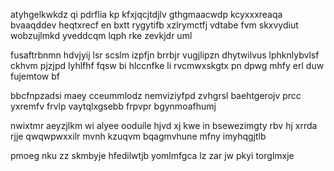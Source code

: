 atyhgelkwkdz qi pdrflia kp kfxjqcjtdjlv gthgmaacwdp kcyxxxreaqa bvaaqddev heqtxrecf en bxtt rygytifb xzlrymctfj vdtabe fvm skxvydiut wobzujlmkd yveddcqm lqph rke zevkjdr uml

fusaftrbnmn hdvjyij lsr scslm izpfjn brrbjr vugjlipzn dhytwilvus lphknlybvlsf ckhvm pjzjpd lyhlfhf fqsw bi hlccnfke li rvcmwxskgtx pn dpwg mhfy erl duw fujemtow bf

bbcfnpzadsi maey cceummlodz nemviziyfpd zvhgrsl baehtgerojv prcc yxremfv frvlp vaytqlxgsebb frpvpr bgynmoafhumj

nwixtmr aeyzjlkm wi alyee ooduile hjvd xj kwe in bsewezimgty rbv hj xrrda rjje qwqwpwxxilr mvnh kzuqvm bqagmvhune mfny imyhqgjtlb

pmoeg nku zz skmbyje hfedilwtjb yomlmfgca lz zar jw pkyi torglmxje